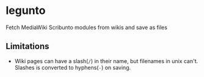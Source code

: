 # legunto

Fetch MediaWiki Scribunto modules from wikis and save as files

## Limitations

- Wiki pages can have a slash(`/`) in their name, but filenames in unix can't. Slashes is converted
  to hyphens(`-`) on saving.
